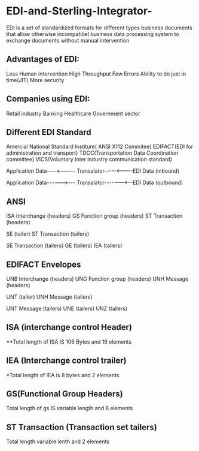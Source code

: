 # EDI-and-Sterling-Integrator-
EDI is a set of standardized formats for different types
business documents that allow otherwise incompatibel business
data processing system to exchange documents without manual 
intervention

Advantages of EDI:
-----------------
Less Human intervention
High Throughput
Few Errors
Ability to do just in time(JIT)
More security

Companies using EDI:
-------------------------
 Retail industry
 Banking 
 Healthcare
 Government sector

Different EDI Standard
---------------------------
Amercial National Standard Institure( ANSI X112 Commitee)
EDIFACT(EDI for administration and transport)
TDCC(Transportation Data Coordination committee)
VICS(Voluntary Inter industry communication standard)




Application Data----<----- Transalator-----<----EDI Data (inbound)

Application Data------>--- Transalator------->--EDI Data (outbound)

ANSI
------

ISA Interchange (headers)
  GS Function group (headers)
   ST Transaction  (headers)

   SE              (tailer)
   ST Transaction  (tailers)

   SE Transaction  (tailers)
  GE               (tailers)
IEA                (tailers)


EDIFACT Envelopes
-------------------

UNB Interchange (headers)
  UNG Function group (headers)
   UNH Message  (headers)

   UNT              (tailer)
   UNH Message   (tailers)

   UNT Message   (tailers)
  UNE               (tailers)
UNZ                 (tailers)

ISA (interchange control Header)
-----------------------------------
**Total length of ISA IS 106 Bytes and 16 elements

IEA (Interchange control trailer)
-------------------------------------
*Total lenght of IEA is 8 bytes and 2 elements


GS(Functional Group Headers)
-----------------------------------------
Total length of gs IS variable length and 8 elements 


 ST Transaction  (Transaction set tailers)
 ---------------------------------------------
  Total length variable lenth and 2 elements








  
